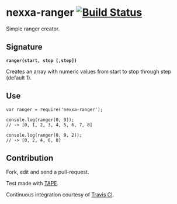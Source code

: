 # nexxa-ranger [![Build Status](https://travis-ci.org/Nexxa/nexxa-ranger.svg?branch=master)](https://travis-ci.org/Nexxa/nexxa-ranger)

Simple ranger creator.

## Signature

**`ranger(start, stop [,step])`**

Creates an array with numeric values from start to stop through step (default 1).

## Use

    var ranger = require('nexxa-ranger');
    
    console.log(ranger(0, 9));
    // -> [0, 1, 2, 3, 4, 5, 6, 7, 8]
    
    console.log(ranger(0, 9, 2));
    // -> [0, 2, 4, 6, 8]

## Contribution

Fork, edit and send a pull-request.

Test made with [TAPE](https://github.com/substack/tape).

Continuous integration courtesy of [Travis CI](https://travis-ci.org/).
